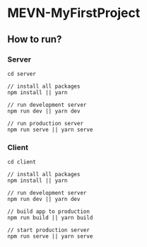 # MEVN-MyFirstProject

## How to run?

### Server
```shell
cd server

// install all packages
npm install || yarn

// run development server
npm run dev || yarn dev

// run production server
npm run serve || yarn serve
```

### Client
```shell
cd client

// install all packages
npm install || yarn

// run development server
npm run dev || yarn dev

// build app to production
npm run build || yarn build

// start production server
npm run serve || yarn serve
```
